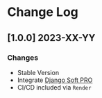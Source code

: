 # Change Log

## [1.0.0] 2023-XX-YY
### Changes

- Stable Version
- Integrate [Django Soft PRO](https://github.com/app-generator/django-admin-soft-pro)
- CI/CD included via `Render`
